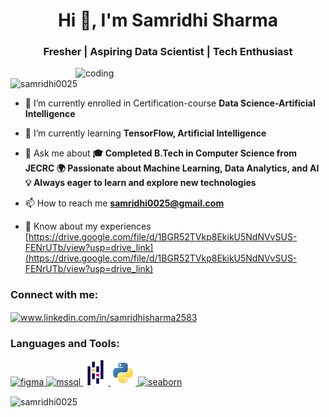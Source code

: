 <h1 align="center">Hi 👋, I'm Samridhi Sharma</h1>
<h3 align="center">Fresher | Aspiring Data Scientist | Tech Enthusiast</h3>
<img align ="right" alt ="coding" width = "400" src="https://media.tenor.com/IF2JdxzmyN4AAAAj/coding-girl.gif">
<p align="left"> <img src="https://komarev.com/ghpvc/?username=samridhi0025&label=Profile%20views&color=0e75b6&style=flat" alt="samridhi0025" /> </p>

- 🔭 I’m currently enrolled in Certification-course **Data Science-Artificial Intelligence**

- 🌱 I’m currently learning **TensorFlow, Artificial Intelligence**

- 💬 Ask me about **🎓 Completed B.Tech in Computer Science from JECRC 🌍 Passionate about Machine Learning, Data Analytics, and AI 💡 Always eager to learn and explore new technologies**

- 📫 How to reach me **samridhi0025@gmail.com**

- 📄 Know about my experiences [https://drive.google.com/file/d/1BGR52TVkp8EkikU5NdNVvSUS-FENrUTb/view?usp=drive_link](https://drive.google.com/file/d/1BGR52TVkp8EkikU5NdNVvSUS-FENrUTb/view?usp=drive_link)

<h3 align="left">Connect with me:</h3>
<p align="left">
<a href="https://linkedin.com/in/www.linkedin.com/in/samridhisharma2583" target="blank"><img align="center" src="https://raw.githubusercontent.com/rahuldkjain/github-profile-readme-generator/master/src/images/icons/Social/linked-in-alt.svg" alt="www.linkedin.com/in/samridhisharma2583" height="30" width="40" /></a>
</p>

<h3 align="left">Languages and Tools:</h3>
<p align="left"> <a href="https://www.figma.com/" target="_blank" rel="noreferrer"> <img src="https://www.vectorlogo.zone/logos/figma/figma-icon.svg" alt="figma" width="40" height="40"/> </a> <a href="https://www.microsoft.com/en-us/sql-server" target="_blank" rel="noreferrer"> <img src="https://www.svgrepo.com/show/303229/microsoft-sql-server-logo.svg" alt="mssql" width="40" height="40"/> </a> <a href="https://pandas.pydata.org/" target="_blank" rel="noreferrer"> <img src="https://raw.githubusercontent.com/devicons/devicon/2ae2a900d2f041da66e950e4d48052658d850630/icons/pandas/pandas-original.svg" alt="pandas" width="40" height="40"/> </a> <a href="https://www.python.org" target="_blank" rel="noreferrer"> <img src="https://raw.githubusercontent.com/devicons/devicon/master/icons/python/python-original.svg" alt="python" width="40" height="40"/> </a> <a href="https://seaborn.pydata.org/" target="_blank" rel="noreferrer"> <img src="https://seaborn.pydata.org/_images/logo-mark-lightbg.svg" alt="seaborn" width="40" height="40"/> </a> </p>

<p><img align="center" src="https://github-readme-stats.vercel.app/api/top-langs?username=samridhi0025&show_icons=true&locale=en&layout=compact" alt="samridhi0025" /></p>
